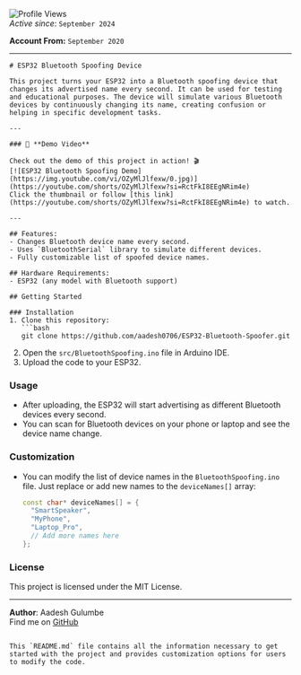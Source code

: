 ![Profile Views](https://komarev.com/ghpvc/?username=aadesh0706&color=blue)  
*Active since*: `September 2024`

**Account From:** `September 2020`

---


```
# ESP32 Bluetooth Spoofing Device

This project turns your ESP32 into a Bluetooth spoofing device that changes its advertised name every second. It can be used for testing and educational purposes. The device will simulate various Bluetooth devices by continuously changing its name, creating confusion or helping in specific development tasks.

---

### 🎥 **Demo Video**

Check out the demo of this project in action! 🎬  
[![ESP32 Bluetooth Spoofing Demo](https://img.youtube.com/vi/OZyMlJlfexw/0.jpg)](https://youtube.com/shorts/OZyMlJlfexw?si=RctFkI8EEgNRim4e)  
Click the thumbnail or follow [this link](https://youtube.com/shorts/OZyMlJlfexw?si=RctFkI8EEgNRim4e) to watch.

---

## Features:
- Changes Bluetooth device name every second.
- Uses `BluetoothSerial` library to simulate different devices.
- Fully customizable list of spoofed device names.

## Hardware Requirements:
- ESP32 (any model with Bluetooth support)

## Getting Started

### Installation
1. Clone this repository:
   ```bash
   git clone https://github.com/aadesh0706/ESP32-Bluetooth-Spoofer.git
   ```
2. Open the `src/BluetoothSpoofing.ino` file in Arduino IDE.
3. Upload the code to your ESP32.

### Usage
- After uploading, the ESP32 will start advertising as different Bluetooth devices every second.
- You can scan for Bluetooth devices on your phone or laptop and see the device name change.

### Customization
- You can modify the list of device names in the `BluetoothSpoofing.ino` file. Just replace or add new names to the `deviceNames[]` array:
  ```cpp
  const char* deviceNames[] = { 
    "SmartSpeaker", 
    "MyPhone", 
    "Laptop_Pro", 
    // Add more names here
  };
  ```

### License
This project is licensed under the MIT License.

---

**Author**: Aadesh Gulumbe  
Find me on [GitHub](https://github.com/aadesh0706)
```

This `README.md` file contains all the information necessary to get started with the project and provides customization options for users to modify the code.
